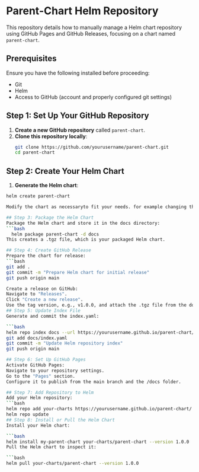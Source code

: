 # Parent-Chart Helm Repository

This repository details how to manually manage a Helm chart repository using GitHub Pages and GitHub Releases, focusing on a chart named `parent-chart`.

## Prerequisites

Ensure you have the following installed before proceeding:
- Git
- Helm
- Access to GitHub (account and properly configured git settings)

## Step 1: Set Up Your GitHub Repository

1. **Create a new GitHub repository** called `parent-chart`.
2. **Clone this repository locally**:
   ```bash
   git clone https://github.com/yourusername/parent-chart.git
   cd parent-chart

## Step 2: Create Your Helm Chart
1. **Generate the Helm chart**:
  ```bash
  helm create parent-chart

Modify the chart as necessaryto fit your needs. for example changing the version in Chart.yaml

## Step 3: Package the Helm Chart
Package the Helm chart and store it in the docs directory:
```bash
    helm package parent-chart -d docs
This creates a .tgz file, which is your packaged Helm chart.

## Step 4: Create GitHub Release
Prepare the chart for release:
```bash
  git add .
  git commit -m "Prepare Helm chart for initial release"
  git push origin main

Create a release on GitHub:
Navigate to "Releases".
Click "Create a new release".
Use the tag version, e.g., v1.0.0, and attach the .tgz file from the docs directory.
## Step 5: Update Index File
Generate and commit the index.yaml:

```bash
helm repo index docs --url https://yourusername.github.io/parent-chart/
git add docs/index.yaml
git commit -m "Update Helm repository index"
git push origin main

## Step 6: Set Up GitHub Pages
Activate GitHub Pages:
Navigate to your repository settings.
Go to the "Pages" section.
Configure it to publish from the main branch and the /docs folder.

## Step 7: Add Repository to Helm
Add your Helm repository:
```bash
helm repo add your-charts https://yourusername.github.io/parent-chart/
helm repo update
## Step 8: Install or Pull the Helm Chart
Install your Helm chart:

```bash
helm install my-parent-chart your-charts/parent-chart --version 1.0.0
Pull the Helm chart to inspect it:

```bash
helm pull your-charts/parent-chart --version 1.0.0
